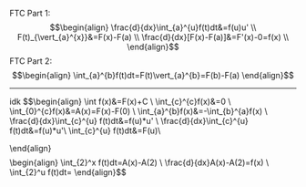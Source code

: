 FTC Part 1:
$$\begin{align}
\frac{d}{dx}\int_{a}^{u}f(t)dt&=f(u)u' \\
F(t)_{\vert_{a}^{x}}&=F(x)-F(a) \\
\frac{d}{dx}[F(x)-F(a)]&=F'(x)-0=f(x) \\
\end{align}$$
FTC Part 2:
$$\begin{align}
\int_{a}^{b}f(t)dt=F(t)\vert_{a}^{b}=F(b)-F(a)
\end{align}$$

---

idk
$$\begin{align}
\int f(x)&=F(x)+C \\
\int_{c}^{c}f(x)&=0 \\
\int_{0}^{c}f(x)&=A(x)=F(x)-F(0) \\
\int_{a}^{b}f(x)&=-\int_{b}^{a}f(x) \\
\frac{d}{dx}\int_{c}^{u} f(t)dt&=f(u)*u' \\
\frac{d}{dx}\int_{c}^{u} f(t)dt&=f(u)*u'\\
\int_{c}^{u} f(t)dt&=F(u)\\

\end{align}$$
$$\begin{align}
\int_{2}^x f(t)dt=A(x)-A(2) \\
\frac{d}{dx}A(x)-A(2)=f(x) \\
\int_{2}^u f(t)dt=
\end{align}$$